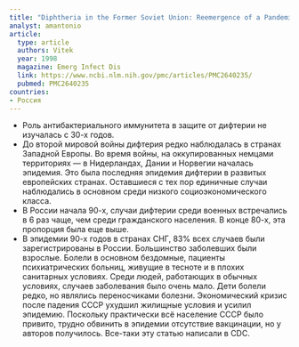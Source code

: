 ```yaml
---
title: "Diphtheria in the Former Soviet Union: Reemergence of a Pandemic Disease"
analyst: amantonio
article:
  type: article
  authors: Vitek
  year: 1998
  magazine: Emerg Infect Dis
  link: https://www.ncbi.nlm.nih.gov/pmc/articles/PMC2640235/
  pubmed: PMC2640235
countries:
- Россия
---
```


- Роль антибактериального иммунитета в защите от дифтерии не изучалась с 30-х годов.
- До второй мировой войны дифтерия редко наблюдалась в странах Западной Европы. Во время войны, на оккупированных немцами территориях — в Нидерландах, Дании и Норвегии началась эпидемия. Это была последняя эпидемия дифтерии в развитых европейских странах. Оставшиеся с тех пор единичные случаи наблюдались в основном среди низкого социоэкономического класса.
- В России начала 90-х, случаи дифтерии среди военных встречались в 6 раз чаще, чем среди гражданского населения. В конце 80-х, эта пропорция была еще выше.
- В эпидемии 90-х годов в странах СНГ, 83% всех случаев были зарегистрированы в России. Большинство заболевших были взрослые.
Болели в основном бездомные, пациенты психиатрических больниц, живущие в тесноте и в плохих санитарных условиях. Среди людей, работающих в обычных условиях, случаев заболевания было очень мало.
Дети болели редко, но являлись переносчиками болезни. Экономический кризис после падения СССР ухудшил жилищные условия и усилил эпидемию.
Поскольку практически всё население СССР было привито, трудно обвинить в эпидемии отсутствие вакцинации, но у авторов получилось. Все-таки эту статью написали в CDC.

